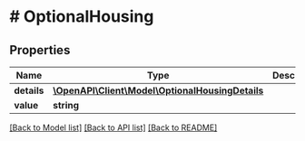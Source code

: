 # # OptionalHousing

## Properties

Name | Type | Description | Notes
------------ | ------------- | ------------- | -------------
**details** | [**\OpenAPI\Client\Model\OptionalHousingDetails**](OptionalHousingDetails.md) |  | [optional]
**value** | **string** |  | [optional]

[[Back to Model list]](../../README.md#models) [[Back to API list]](../../README.md#endpoints) [[Back to README]](../../README.md)
